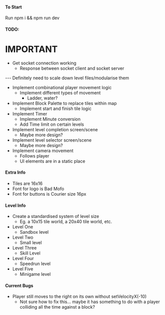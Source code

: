 #### To Start

Run npm i && npm run dev

#### TODO:

# IMPORTANT
- Get socket connection working
    - Response between socket client and socket server

--- Definitely need to scale down level files/modularise them

- Implement combinational player movement logic
    - Implement different types of movement
        - Ladder, water?
- Implement Block Palette to replace tiles within map
    - Implement start and finish tile logic
- Implement Timer
    - Implement Minute conversion
    - Add Time limit on certain levels
- Implement level completion screen/scene
    - Maybe more design?
- Implement level selector screen/scene
    - Maybe more design?
- Implement camera movement
    - Follows player
    - UI elements are in a static place

#### Extra Info
- Tiles are 16x16
- Font for logo is Bad Mofo
- Font for buttons is Courier size 16px

#### Level Info
- Create a standardised system of level size
    - Eg. a 10x15 tile world, a 20x40 tile world, etc.
- Level One
    - Sandbox level
- Level Two
    - Small level
- Level Three
    - Skill Level
- Level Four
    - Speedrun level
- Level Five
    - Minigame level

#### Current Bugs
- Player still moves to the right on its own without setVelocityX(-10)
    - Not sure how to fix this... maybe it has something to do with a player colliding all the time against a block?
